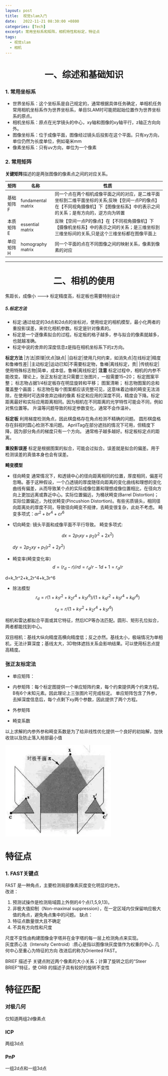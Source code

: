 ```yaml
---
layout: post
title:  视觉slam入门
date:   2022-11-21 08:30:00 +0800
categories: [Tech]
excerpt: 常用坐标系和矩阵，相机特性和标定，特征点
tags:
  - 视觉slam
  - 相机
---
```


# <center>一、综述和基础知识
### 1. 常用坐标系
* 世界坐标系：这个坐标系是自己规定的，通常根据具体任务确定，单相机任务常用相机坐标系作为世界坐标系，单目SLAM时可能把起始位置作为世界坐标系的原点。
* 相机坐标系：原点在光学镜头的中心，xy轴和图像的xy轴平行，z轴正方向向外。
* 图像坐标系：位于成像平面，图像经过镜头后投影在这个平面。只有xy方向，单位仍然为长度单位，例如毫米mm
* 像素坐标系：只有uv方向，单位为一个像素

### 2. 常用矩阵
**关键矩阵**描述的是两张图像的像素点之间的对应关系。

|矩阵|名称|性质|
|---|---|---|
|基础矩阵 F|fundamental matrix|同一个点在两个相机成像平面之间的对应，是二维平面坐标到二维平面坐标的关系;反映【空间一点P的像点】在【不同视角摄像机】下【图像坐标系】中的表示之间的关系；是有方向的，逆方向为转置  
|本质矩阵 E|essential matrix|反映【空间一点P的像点】在【不同视角摄像机】下【摄像机坐标系】中的表示之间的关系；是三维坐标到三维坐标间的关系,只是这个三维坐标都在图像平面上  
|单应矩阵 H|homography matrix|同一个平面的点在不同图像之间的映射关系，像素到像素的对应  

---

# <center>二、相机的使用

焦距长，成像小 ---> 标定精度高，标定板也需要特别设计

##### 5.标定方法

* 标定:通过给定的3d点和2d点的坐标对，使用给定的相机模型，最小化两者的重投影误差，来优化相机参数。标定是针对像素的。
* 标定是一个逐像素拟合的过程。标定板的格子越多，参与拟合的像素就越多，也就越准确。
* 标定中说的舍弃的深度信息z是指在相机坐标系下的z方向。

**标定方法**
|方法|原理|优点|缺点|
|自标定|使用几何约束，如消失点|在线标定|精度和鲁棒性差|
|主动标定|运动已知|不需要标定物，鲁棒|离线标定，贵|
|传统标定| 使用特殊标志物|简单，成本低，鲁棒|离线标定|
**注意**
标定过程中，相机的内参不能改变。理论上，张正友标定法只需要三张图片，一般需要15~20；
标定图案平整；
标志物占据1/4标定板存在明显旋转和平移；
图案清晰；
标志物图案的总和覆盖整个画面；
标志物在每个图案都应该完整可见，这意味着边缘的畸变无法消除，在使用时可选择舍弃边缘的像素
标定和应用的深度不同，精度会下降。标定距离最好和实际应用距离相同。因为相机在不同距离的光学特性可能会不同，例如对焦位置等。
升温等问题导致的标定参数变化，通常不会作温补。


**标定板**
利用梯度检测角点，因此棋盘格存在角点检测不精确的问题。
圆形棋盘格存在斜视时圆心检测不准问题。
AprilTag在部分遮挡的情况下可用，但精度下降，因为部分角点的梯度只有一个方向。
通常格子越多越好。标定板标定点的距离。

**重投影误差**
标定是根据图案的拟合，可能会过拟合。误差就是拟合的偏差。用于检测误差的真值本身也会有误差。


**畸变模型**
* 径向畸变
  通常情况下，和透镜中心的径向距离相同的位置，厚度相同，偏差可忽略。基于这种假设，一个凸透镜的厚度随径向距离的变化曲线和理想的变化曲线有偏差，从而导致某个点的实际成像位置和理想成像位置相比，在径向方向上更加远离或靠近中心。实际位置偏远，为桶状畸变(Barrel Distortion)；实际位置偏近，为枕状畸变(Pincushion Distortion)。有些劣质镜头，相同径向距离处的厚度不同，导致径向畸变不规律，去畸变很复杂，此处不考虑。
  畸变多项式：$ar^2+br^4+cr^6$
  
* 切向畸变: 镜头平面和成像平面不平行导致。
  畸变多项式:   
  
  $$
  dx=2p_1xy+p _2(r^2+2x^2)
  $$
  
  $dy=2p_2xy+p _1(r^2+2y^2)$  

* 畸变率(畸变变化率)
$$
d=(r_d - r)/r
d=r_d/r - 1
d+1=r_d/r
$$

d=k_1r^2+k_2r^4+k_3r^6

* 除法模型 
$$
r_d = r (1+k_1r^2+k_2r^4+k_3r^6)/(1+k_4r^2+k_5r^4+k_6r^6)
$$

$$
r_d = r /(1+k_1r^2+k_2r^4+k_3r^6)
$$



相机和雷达都拟合平面或其它特征，然后ICP等办法匹配。圆形、矩形孔位拟合，两者都能找到中心。


双目相机：基线大纵向精度高横向精度低；反之亦然。基线太小，极端情况为单相机，无法计算深度；基线太大，3D物体遮挡关系会影响结果。可以使用标志点提高精度。


### 张正友标定法

* 单应矩阵： 
* 内参矩阵：每个标定图提供一个单应矩阵约束，每个约束提供两个约束方程。B有6个未知元素。因此理论上三张图片可完成标定。
单应矩阵包含了外参，去掉深度信息后，每个点剩下xy两个参数，因此提供了两个方程。

* 外参矩阵
* 畸变系数

以上求解的内参外参和畸变系数是为了给非线性优化提供一个良好的初始解，加快收敛以及防止落入局部最小值

![对极平面示意图](/assets/images/posts/vision/对极平面示意图.webp)

# 特征点

### 1. FAST关键点
FAST 是一种角点，主要检测局部像素灰度变化明显的地方。  
改进：  
1. 预测试操作是检测局域圆上外侧的4个点(1,5,9,13)。  
2. 非极大值抑制（Non-maximal suppression），在一定区域内仅保留响应极大值的角点，避免角点集中的问题。
缺点：  
1. 特征点数量很大且不确定
2. 不具有方向性和尺度

尺度不变性由构建图像金字塔并在金字塔的每一层上检测角点来实现。  
灰度质心法（Intensity Centroid）:质心是指以图像块灰度值作为权重的中心. 几何中心至重心为特征的方向
改进后的称为Oriented FAST。

BRIEF 描述子
关键点附近两个像素的大小关系；计算了旋转之后的“Steer BRIEF”特征，使 ORB 的描述子具有较好的旋转不变性


# 特征匹配
### 对极几何
仅知道两组2d像素点
### ICP
两组3d点
### PnP
一组2d点和一组3d点